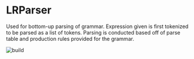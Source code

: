 # LRParser
Used for bottom-up parsing of grammar. Expression given is first tokenized to be parsed as a list of tokens. Parsing is conducted based off of parse table and production rules provided for the grammar. 

![build](https://github.com/npoje0827/LRParser/actions/workflows/maven.yml/badge.svg)
